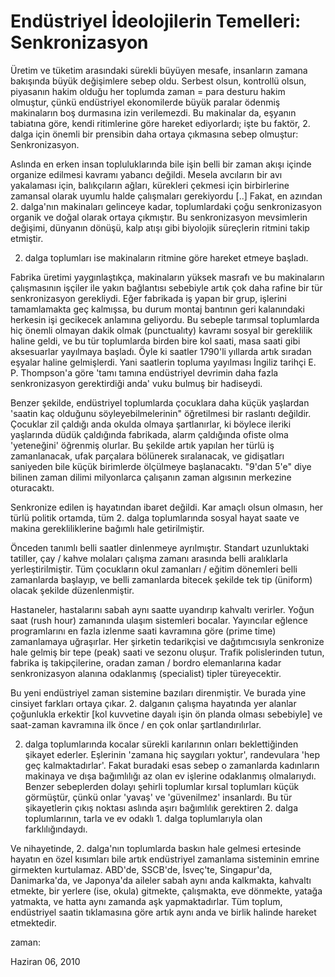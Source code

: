 # Endüstriyel İdeolojilerin Temelleri: Senkronizasyon

Üretim ve tüketim arasındaki sürekli büyüyen mesafe, insanların zamana bakışında büyük değişimlere sebep oldu. Serbest olsun, kontrollü olsun, piyasanın hakim olduğu her toplumda zaman = para desturu hakim olmuştur, çünkü endüstriyel ekonomilerde büyük paralar ödenmiş makinaların boş durmasına izin verilemezdi. Bu makinalar da, eşyanın tabiatına göre, kendi ritimlerine göre hareket ediyorlardı; işte bu faktör, 2. dalga için önemli bir prensibin daha ortaya çıkmasına sebep olmuştur: Senkronizasyon.

Aslında en erken insan topluluklarında bile işin belli bir zaman akışı içinde organize edilmesi kavramı yabancı değildi. Mesela avcıların bir avı yakalaması için, balıkçıların ağları, kürekleri çekmesi için birbirlerine zamansal olarak uyumlu halde çalışmaları gerekiyordu [..] Fakat, en azından 2. dalga'nın makinaları gelinceye kadar, toplumlardaki çoğu senkronizasyon organik ve doğal olarak ortaya çıkmıştır. Bu senkronizasyon mevsimlerin değişimi, dünyanın dönüşü, kalp atışı gibi biyolojik süreçlerin ritmini takip etmiştir.

2. dalga toplumları ise makinaların ritmine göre hareket etmeye başladı.

Fabrika üretimi yaygınlaştıkça, makinaların yüksek masrafı ve bu makinaların çalışmasının işçiler ile yakın bağlantısı sebebiyle artık çok daha rafine bir tür senkronizasyon gerekliydi. Eğer fabrikada iş yapan bir grup, işlerini tamamlamakta geç kalmışsa, bu durum montaj bantının geri kalanındaki herkesin işi gecikecek anlamına geliyordu. Bu sebeple tarımsal toplumlarda hiç önemli olmayan dakik olmak (punctualıty) kavramı sosyal bir gereklilik haline geldi, ve bu tür toplumlarda birden bire kol saati, masa saati gibi aksesuarlar yayılmaya başladı. Öyle ki saatler 1790'li yıllarda artık sıradan eşyalar haline gelmişlerdi. Yani saatlerin topluma yayılması İngiliz tarihçi E. P. Thompson'a göre 'tamı tamına endüstriyel devrimin daha fazla senkronizasyon gerektirdiği anda' vuku bulmuş bir hadiseydi.

 Benzer şekilde, endüstriyel toplumlarda çocuklara daha küçük yaşlardan 'saatin kaç olduğunu söyleyebilmelerinin" öğretilmesi bir raslantı değildir. Çocuklar zil çaldığı anda okulda olmaya şartlanırlar, ki böylece ileriki yaşlarında düdük çaldığında fabrikada, alarm çaldığında ofiste olma 'yeteneğini' öğrenmiş olurlar. Bu şekilde artık yapılan her türlü iş zamanlanacak, ufak parçalara bölünerek sıralanacak, ve gidişatları saniyeden bile küçük birimlerde ölçülmeye başlanacaktı. "9'dan 5'e" diye bilinen zaman dilimi milyonlarca çalışanın zaman algısının merkezine oturacaktı.

Senkronize edilen iş hayatından ibaret değildi. Kar amaçlı olsun olmasın, her türlü politik ortamda, tüm 2. dalga toplumlarında sosyal hayat saate ve makina gerekliliklerine bağımlı hale getirilmiştir.

Önceden tanımlı belli saatler dinlenmeye ayrılmıştır. Standart uzunluktaki tatiller, çay / kahve molaları çalışma zamanı arasında belli aralıklarla yerleştirilmiştir. Tüm çocukların okul zamanları / eğitim dönemleri belli zamanlarda başlayıp, ve belli zamanlarda bitecek şekilde tek tip (üniform) olacak şekilde düzenlenmiştir.

Hastaneler, hastalarını sabah aynı saatte uyandırıp kahvaltı verirler. Yoğun saat (rush hour) zamanında ulaşım sistemleri bocalar. Yayıncılar eğlence programlarını en fazla izlenme saati kavramına göre (prime time) zamanlamaya uğraşırlar. Her şirketin tedarikçisi ve dağıtımcısıyla senkronize hale gelmiş bir tepe (peak) saati ve sezonu oluşur. Trafik polislerinden tutun, fabrika iş takipçilerine, oradan zaman / bordro elemanlarına kadar senkronizasyon alanına odaklanmış (specialist) tipler türeyecektir.

Bu yeni endüstriyel zaman sistemine bazıları direnmiştir. Ve burada yine cinsiyet farkları ortaya çıkar. 2. dalganın çalışma hayatında yer alanlar çoğunlukla erkektir [kol kuvvetine dayalı işin ön planda olması sebebiyle] ve saat-zaman kavramına ilk önce / en çok onlar şartlandırılırlar.

2. dalga toplumlarında kocalar sürekli karılarının onları beklettiğinden şikayet ederler. Eşlerinin 'zamana hiç saygıları yoktur', randevulara 'hep geç kalmaktadırlar'. Fakat buradaki esas sebep o zamanlarda kadınların makinaya ve dışa bağımlılığı az olan ev işlerine odaklanmış olmalarıydı. Benzer sebeplerden dolayı şehirli toplumlar kırsal toplumları küçük görmüştür, çünkü onlar 'yavaş' ve 'güvenilmez' insanlardı. Bu tür şikayetlerin çıkış noktası aslında aşırı bağımlılık gerektiren 2. dalga toplumlarının, tarla ve ev odaklı 1. dalga toplumlarıyla olan farklılığındaydı.

Ve nihayetinde, 2. dalga'nın toplumlarda baskın hale gelmesi ertesinde hayatın en özel kısımları bile artık endüstriyel zamanlama sisteminin emrine girmekten kurtulamaz. ABD'de, SSCB'de, İsveç'te, Singapur'da, Danimarka'da, ve Japonya'da aileler sabah aynı anda kalkmakta, kahvaltı etmekte, bir yerlere (ise, okula) gitmekte, çalışmakta, eve dönmekte, yatağa yatmakta, ve hatta aynı zamanda aşk yapmaktadırlar. Tüm toplum, endüstriyel saatin tıklamasına göre artık aynı anda ve birlik halinde hareket etmektedir.







zaman:

Haziran 06, 2010










